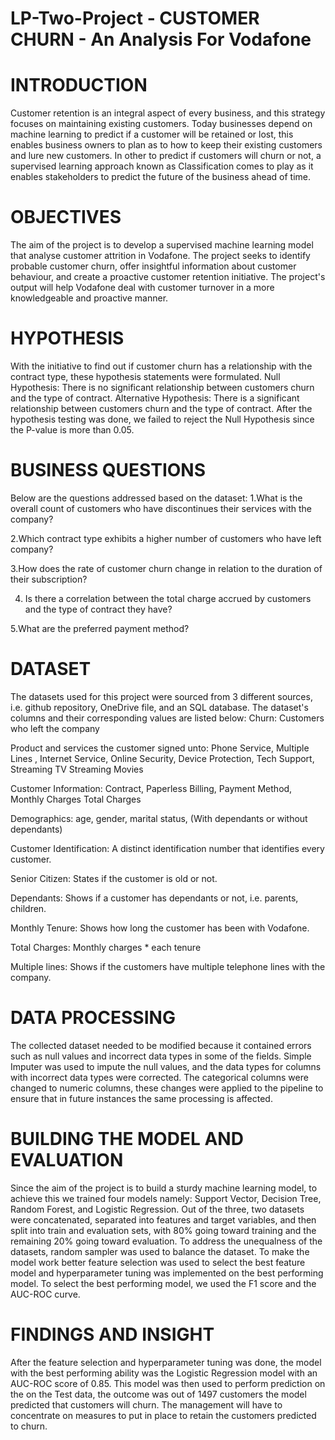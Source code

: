 # LP-Two-Project - CUSTOMER CHURN - An Analysis For Vodafone
# INTRODUCTION
Customer retention is an integral aspect of every business, and this strategy focuses on maintaining existing customers. Today businesses depend on machine learning to predict if a customer will be retained or lost, this enables business owners to plan as to how to keep their existing customers and lure new customers.
In other to predict if customers will churn or not, a supervised learning approach known as Classification comes to play as it enables stakeholders to predict the future of the business ahead of time.

# OBJECTIVES
The aim of the project is to develop a supervised machine learning model that analyse customer attrition in Vodafone.
The project seeks to identify probable customer churn, offer insightful information about customer behaviour, and create a proactive customer retention initiative.
The project's output will help Vodafone deal with customer turnover in a more knowledgeable and proactive manner.


# HYPOTHESIS
With the initiative to find out if customer churn has a relationship with the contract type, these hypothesis statements were formulated.
Null Hypothesis: There is no significant relationship between customers churn and the type of contract.
Alternative Hypothesis:  There is a significant relationship between customers churn and the type of contract.
After the hypothesis testing was done, we failed to reject the Null Hypothesis since the P-value is more than 0.05. 

# BUSINESS QUESTIONS
Below are the questions addressed based on the dataset:
1.What is the overall count of customers who have discontinues their services with the company?

2.Which contract type exhibits a higher number of customers who have left company?

3.How does the rate of customer churn change in relation to the duration of their subscription?

4. Is there a correlation between the total charge accrued by customers and the type of contract they have?

5.What are the preferred payment method?

# DATASET 
The datasets used for this project were sourced from 3 different sources, i.e. github repository, OneDrive file, and an SQL database. The dataset's columns and their corresponding values are listed below:
Churn: Customers who left the company

Product and services the customer signed unto: Phone Service, Multiple Lines ,  Internet Service, Online Security, Device Protection, Tech Support, Streaming TV Streaming Movies

Customer Information: Contract, Paperless Billing, Payment Method, Monthly Charges    Total Charges

Demographics: age, gender, marital status, (With dependants or without dependants)

Customer Identification:  A distinct identification number that identifies every customer.

Senior Citizen: States if the customer is old or not.

Dependants: Shows if a customer has dependants or not, i.e. parents, children.

Monthly Tenure: Shows how long the customer has been with Vodafone.

Total Charges: Monthly charges * each tenure

Multiple lines: Shows if the customers have multiple telephone lines with the company.

# DATA PROCESSING 
The collected dataset needed to be modified because it contained errors such as null values and incorrect data types in some of the fields. Simple Imputer was used to impute the null values, and the data types for columns with incorrect data types were corrected.
The categorical columns were changed to numeric columns, these changes were applied to the pipeline to ensure that in future instances the same processing is affected.


# BUILDING THE MODEL AND EVALUATION
Since the aim of the project is to build a sturdy machine learning model, to achieve this we trained four models namely: Support Vector, Decision Tree, Random Forest, and Logistic Regression. 
Out of the three, two datasets were concatenated, separated into features and target variables, and then split into train and evaluation sets, with 80% going toward training and the remaining 20% going toward evaluation.
To address the unequalness of the datasets, random sampler was used to balance the dataset. To make the model work better feature selection was used to select the best feature model and hyperparameter tuning was implemented on the best performing model. To select the best performing model, we used the F1 score and the AUC-ROC curve.

# FINDINGS AND INSIGHT 
After the feature selection and hyperparameter tuning was done, the model with the best performing ability was the Logistic Regression model with an AUC-ROC score of 0.85. This model was then used to perform prediction on the on the Test data, the outcome was out of 1497 customers the model predicted that customers will churn.
The management will have to concentrate on measures to put in place to retain the customers predicted to churn.








